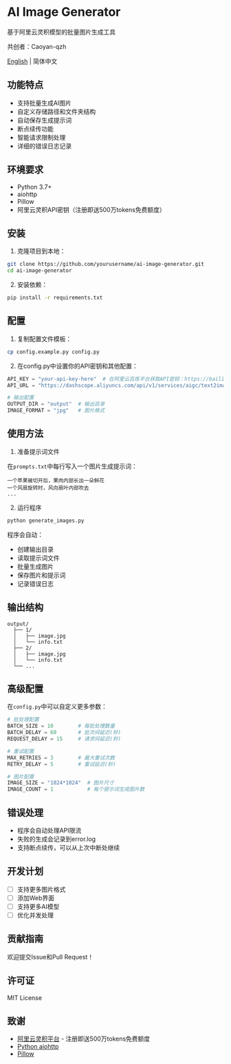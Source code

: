 # AI Image Generator

基于阿里云灵积模型的批量图片生成工具

共创者：Caoyan-qzh

[English](README_EN.md) | 简体中文

## 功能特点

- 支持批量生成AI图片
- 自定义存储路径和文件夹结构
- 自动保存生成提示词
- 断点续传功能
- 智能请求限制处理
- 详细的错误日志记录

## 环境要求

- Python 3.7+
- aiohttp
- Pillow
- 阿里云灵积API密钥（注册即送500万tokens免费额度）

## 安装

1. 克隆项目到本地：

```bash
git clone https://github.com/yourusername/ai-image-generator.git
cd ai-image-generator
```

2. 安装依赖：

```bash
pip install -r requirements.txt
```

## 配置

1. 复制配置文件模板：

```bash
cp config.example.py config.py
```

2. 在config.py中设置你的API密钥和其他配置：

```python
API_KEY = "your-api-key-here"  # 在阿里云百炼平台获取API密钥：https://bailian.console.aliyun.com
API_URL = "https://dashscope.aliyuncs.com/api/v1/services/aigc/text2image/image-synthesis"

# 输出配置
OUTPUT_DIR = "output"  # 输出目录
IMAGE_FORMAT = "jpg"   # 图片格式
```

## 使用方法

1. 准备提示词文件

在`prompts.txt`中每行写入一个图片生成提示词：

```text
一个苹果被切开后，果肉内部长出一朵鲜花
一个风扇旋转时，风向扇叶内部吹去
...
```

2. 运行程序

```bash
python generate_images.py
```

程序会自动：
- 创建输出目录
- 读取提示词文件
- 批量生成图片
- 保存图片和提示词
- 记录错误日志

## 输出结构

```
output/
  ├── 1/
  │   ├── image.jpg
  │   └── info.txt
  ├── 2/
  │   ├── image.jpg
  │   └── info.txt
  └── ...
```

## 高级配置

在`config.py`中可以自定义更多参数：

```python
# 批处理配置
BATCH_SIZE = 10        # 每批处理数量
BATCH_DELAY = 60       # 批次间延迟(秒)
REQUEST_DELAY = 15     # 请求间延迟(秒)

# 重试配置
MAX_RETRIES = 3        # 最大重试次数
RETRY_DELAY = 5        # 重试延迟(秒)

# 图片配置
IMAGE_SIZE = "1024*1024"  # 图片尺寸
IMAGE_COUNT = 1           # 每个提示词生成图片数
```

## 错误处理

- 程序会自动处理API限流
- 失败的生成会记录到error.log
- 支持断点续传，可以从上次中断处继续

## 开发计划

- [ ] 支持更多图片格式
- [ ] 添加Web界面
- [ ] 支持更多AI模型
- [ ] 优化并发处理

## 贡献指南

欢迎提交Issue和Pull Request！

## 许可证

MIT License

## 致谢

- [阿里云灵积平台](https://bailian.console.aliyun.com) - 注册即送500万tokens免费额度
- [Python aiohttp](https://docs.aiohttp.org)
- [Pillow](https://python-pillow.org)
